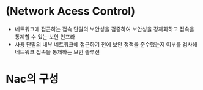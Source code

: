 # (Network Acess Control)

* 네트워크에 접근하는 접속 단말의 보안성을 검증하여 보안성을 강제화하고 접속을 통제할 수 있는 보안 인프라
* 사용 단말의 내부 네트워크에 접근하기 전에 보안 정책을 준수했는지 여부를 검사해 네트워크 접속을 통제하는 보안 솔루션

# Nac의 구성

